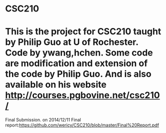 CSC210
======================
This is the project for CSC210 taught by Philip Guo at U of Rochester.
Code by ywang,hchen. Some code are modification and extension of the code by Philip Guo. And is also available on his website http://courses.pgbovine.net/csc210/
======================
Final Submission. on 2014/12/11
Final report:https://github.com/wericy/CSC210/blob/master/Final%20Report.pdf

